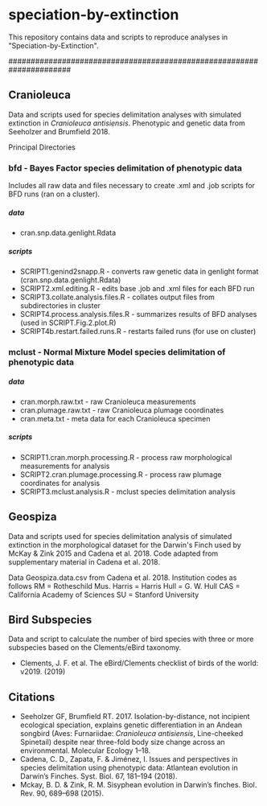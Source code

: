 # speciation-by-extinction

This repository contains data and scripts to reproduce analyses in "Speciation-by-Extinction".


######################################################################

## Cranioleuca

Data and scripts used for species delimitation analyses with simulated extinction in *Cranioleuca antisiensis*. Phenotypic and genetic data from Seeholzer and Brumfield 2018. 

Principal Directories

### bfd - Bayes Factor species delimitation of phenotypic data

Includes all raw data and files necessary to create .xml and .job scripts for BFD runs (ran on a cluster).

##### data
- cran.snp.data.genlight.Rdata

##### scripts
- SCRIPT1.genind2snapp.R - converts raw genetic data in genlight format (cran.snp.data.genlight.Rdata)
- SCRIPT2.xml.editing.R - edits base .job and .xml files for each BFD run
- SCRIPT3.collate.analysis.files.R - collates output files from subdirectories in cluster
- SCRIPT4.process.analysis.files.R - summarizes results of BFD analyses (used in SCRIPT.Fig.2.plot.R)
- SCRIPT4b.restart.failed.runs.R - restarts failed runs (for use on cluster)

### mclust - Normal Mixture Model species delimitation of phenotypic data

##### data
- cran.morph.raw.txt - raw Cranioleuca measurements
- cran.plumage.raw.txt - raw Cranioleuca plumage coordinates
- cran.meta.txt - meta data for each Cranioleuca specimen

##### scripts
- SCRIPT1.cran.morph.processing.R - process raw morphological measurements for analysis
- SCRIPT2.cran.plumage.processing.R - process raw plumage coordinates for analysis
- SCRIPT3.mclust.analysis.R - mclust species delimitation analysis


## Geospiza

Data and scripts used for species delimitation analysis of simulated extinction in the morphological dataset for the Darwin's Finch used by McKay & Zink 2015 and Cadena et al. 2018. Code adapted from supplementary material in Cadena et al. 2018. 

Data Geospiza.data.csv from Cadena et al. 2018. Institution codes as follows
RM = Rotheschild Mus.
Harris = Harris
Hull = G. W. Hull
CAS = California Academy of Sciences
SU = Stanford University


## Bird Subspecies

Data and script to calculate the number of bird species with three or more subspecies based on the Clements/eBird taxonomy.

- Clements, J. F. et al. The eBird/Clements checklist of birds of the world: v2019. (2019)




## Citations
- Seeholzer GF, Brumfield RT. 2017. Isolation-by-distance, not incipient ecological speciation, explains genetic differentiation in an Andean songbird (Aves: Furnariidae: *Cranioleuca antisiensis*, Line-cheeked Spinetail) despite near three-fold body size change across an environmental. Molecular Ecology 1–18.
- Cadena, C. D., Zapata, F. & Jiménez, I. Issues and perspectives in species delimitation using phenotypic data: Atlantean evolution in Darwin’s Finches. Syst. Biol. 67, 181–194 (2018).
- Mckay, B. D. & Zink, R. M. Sisyphean evolution in Darwin’s finches. Biol. Rev. 90, 689–698 (2015).

